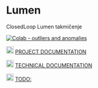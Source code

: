 # Lumen
ClosedLoop Lumen takmičenje

[![Colab - outliers and anomalies](https://img.shields.io/badge/Colab-F9AB00?style=for-the-badge&logo=googlecolab&color=525252)](https://colab.research.google.com/drive/1T--Wbjap6wMljwm7363isOwtvRvJbtCp?usp=drive_link)


<a href="https://docs.google.com/document/d/1rZI5b1_N4XF9rGG_fr34QjJRtEX9B-KV92vVsctBGoY/edit?usp=sharing"><img src="https://media.flaticon.com/dist/min/img/landing/gsuite/docs.svg" width="20" alt="Project documentation"></a> [PROJECT DOCUMENTATION](https://colab.research.google.com/drive/1T--Wbjap6wMljwm7363isOwtvRvJbtCp?usp=drive_link)


<a href="https://docs.google.com/document/d/1o32DPS-506L93taBSczzeaHHXdSVbYc45gVYF4fnq3c/edit?usp=sharing"><img src="https://media.flaticon.com/dist/min/img/landing/gsuite/docs.svg" width="20" alt="Project documentation"></a> [TECHNICAL DOCUMENTATION](https://docs.google.com/document/d/1o32DPS-506L93taBSczzeaHHXdSVbYc45gVYF4fnq3c/edit?usp=sharing)

<a href="https://docs.google.com/document/d/1mw8MlJhsN1ibH8JQAbJpx8vtiD61Bgi0jJveGiEspzY/edit?usp=sharing"><img src="https://media.flaticon.com/dist/min/img/landing/gsuite/docs.svg" width="20" alt="Project documentation"></a> [TODO: ](https://docs.google.com/document/d/1mw8MlJhsN1ibH8JQAbJpx8vtiD61Bgi0jJveGiEspzY/edit?usp=sharing)